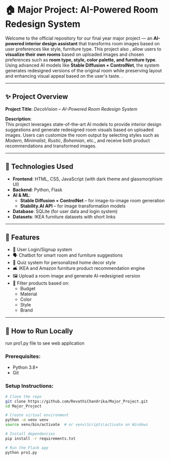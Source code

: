 # 🏠 Major Project: AI-Powered Room Redesign System

Welcome to the official repository for our final year major project — an **AI-powered interior design assistant** that transforms room images based on user preferences like style, furniture type.
This project also , allow users to **visualize their own rooms** based on uploaded images and chosen preferences such as **room type, style, color palette, and furniture type**. Using advanced AI models like **Stable Diffusion + ControlNet**, the system generates redesigned versions of the original room while preserving layout and enhancing visual appeal based on the user's taste.
.

---

## ✨ Project Overview

**Project Title**: *DecoVision – AI-Powered Room Redesign System*

**Description**:  
This project leverages state-of-the-art AI models to provide interior design suggestions and generate redesigned room visuals based on uploaded images. Users can customize the room output by selecting styles such as *Modern*, *Minimalist*, *Rustic*, *Bohemian*, etc., and receive both product recommendations and transformed images.

---

## 🧠 Technologies Used

- **Frontend**: HTML, CSS, JavaScript (with dark theme and glassmorphism UI)
- **Backend**: Python, Flask
- **AI & ML**:
  - **Stable Diffusion + ControlNet** – for image-to-image room generation
  - **Stability.AI API** – for image transformation models
- **Database**: SQLite (for user data and login system)
- **Datasets**: IKEA furniture datasets with short links


---

## 🔧 Features

- 🔐 User Login/Signup system
- 🗣️ Chatbot for smart room and furniture suggestions
- 🧩 Quiz system for personalized home decor style
- 🛋️ IKEA and Amazon furniture product recommendation engine
- 🖼️ Upload a room image and generate AI-redesigned version
- 🎨 Filter products based on:
  - Budget
  - Material
  - Color
  - Style
  - Brand

---

## 🚀 How to Run Locally
run pro1.py file to see web application

### Prerequisites:
- Python 3.8+
- Git

### Setup Instructions:

```bash
# Clone the repo
git clone https://github.com/RevathiChandrika/Major_Project.git
cd Major_Project

# Create virtual environment
python -m venv venv
source venv/bin/activate  # or venv\Scripts\activate on Windows

# Install dependencies
pip install -r requirements.txt

# Run the Flask app
python pro1.py
